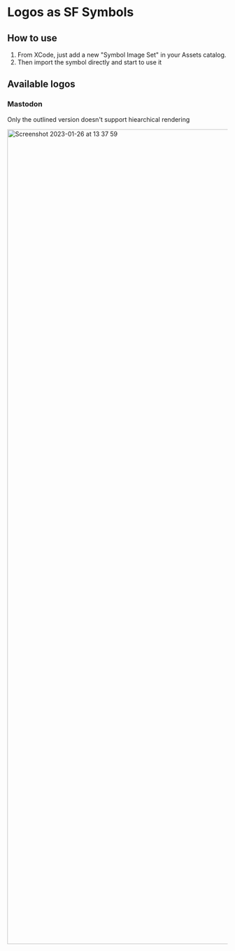 # Logos as SF Symbols

## How to use

1. From XCode, just add a new "Symbol Image Set" in your Assets catalog.
2. Then import the symbol directly and start to use it

## Available logos

### Mastodon
Only the outlined version doesn't support hiearchical rendering

<img width="1863" alt="Screenshot 2023-01-26 at 13 37 59" src="https://user-images.githubusercontent.com/736246/214839551-e66cf266-cf61-435c-924b-f5f78d4e0b30.png">
